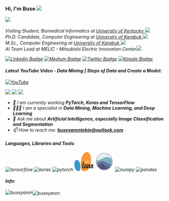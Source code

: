<h3> Hi, I'm Buse <img src="https://media.giphy.com/media/mGcNjsfWAjY5AEZNw6/giphy.gif" width="50"></h3>

![](https://komarev.com/ghpvc/?username=buseyarentekin&color=ff69b4&style=plastic?labelColor=7D898B)

<em>Visiting Student, Biomedical Informatics at <a href="https://unika.edu.tr">University of Kentucky  </a><img src="https://media.giphy.com/media/fYSnHlufseco8Fh93Z/giphy.gif" width="30"></br>
<em>Ph.D. Candidate, Computer Engineering at <a href="https://unika.edu.tr">University of Karabuk </a><img src="https://media.giphy.com/media/fYSnHlufseco8Fh93Z/giphy.gif" width="30"></br>
<em>M.Sc., Computer Engineering at <a href="https://unika.edu.tr">University of Karabuk </a><img src="https://media.giphy.com/media/fYSnHlufseco8Fh93Z/giphy.gif" width="30"></br>
AI Team Lead at MELIC - Mitsubishi Electric Innovation Center<img src="https://media.giphy.com/media/c4ucBxUdcYf0Np1oPo/giphy.gif" width="30"></em>

[![Linkedin Badge](https://img.shields.io/badge/-buseyarentekin-blue?style=flat&logo=Linkedin&logoColor=white&link=https://www.linkedin.com/in/buseyarentekin/)](https://www.linkedin.com/in/buseyarentekin/)
[![Medium Badge](https://img.shields.io/badge/-@buseyaren-000000?style=flat&labelColor=000000&logo=Medium&link=https://medium.com/@_jessicalim)](https://medium.com/@buseyaren)
[![Twitter Badge](https://img.shields.io/badge/@BuseYarenTekin-1ca0f1?style=flat&labelColor=1ca0f1&logo=twitter&logoColor=white&link=https://twitter.com/BuseYarenTekin)](https://twitter.com/BuseYarenTekin)
[![Kaggle Badge](https://img.shields.io/badge/buseyarentekin-1ca0f1?style=flat&labelColor=1ca0f1&logo=kaggle&logoColor=white&link=https://kaggle.com/buseyarentekin)](https://kaggle.com/buseyarentekin)
<h4 align="left">Latest YouTube Video - Data Mining | Steps of Data and Create a Model:</h4>

<!-- YOUTUBE-VIDEO-LIST:START -->
[![YouTube](https://upload.wikimedia.org/wikipedia/commons/thumb/0/09/YouTube_full-color_icon_%282017%29.svg/71px-YouTube_full-color_icon_%282017%29.svg.png)](https://www.youtube.com/watch?v=tRmsUGc5K0U&t=1344s)
<!-- YOUTUBE-VIDEO-LIST:END -->
![](https://img.shields.io/badge/%20Projects-15-brightgreen?labelColor=7D898B)
![](https://img.shields.io/badge/Awards%20%20-4-48D6FF?labelColor=7D898B)
![](https://img.shields.io/badge/Earned%20Certificates-29-AC6EFF?labelColor=7D898B)
- 🌱 I am currently working **PyTorch, Keras and TensorFlow**
- 👩🏻‍🔬 I am a specialist in **Data Mining, Machine Learning, and Deep Learning**
- 💭 Ask me about **Artificial Intelligence, especially Image Classification and Segmentation**
- 📫 How to reach me: **buseyarentekin@outlook.com**

<h4 align="left">Languages, Libraries and Tools:</h4>
<p align="left">
   <img src="https://www.vectorlogo.zone/logos/tensorflow/tensorflow-icon.svg" alt="tensorflow" width="60" height="60"/>
    <img src="https://upload.wikimedia.org/wikipedia/commons/c/c9/Keras_Logo.jpg" alt="keras" width="60" height="60"/>
  <img src="https://www.vectorlogo.zone/logos/pytorch/pytorch-icon.svg" alt="pytorch" width="60" height="60"/> 
      <img src="https://raw.githubusercontent.com/teamedwardforever/Readme-Generator/71f25dd8b98329b168142a6b782a107b75eab178/svg/Skills/ML/Scikit_learn_logo_small.svg" alt="Scikit" width="60" height="60"/>
<img src="https://raw.githubusercontent.com/teamedwardforever/Readme-Generator/71f25dd8b98329b168142a6b782a107b75eab178/svg/Skills/ML/logo-mark-lightbg.svg" alt="Seaborn" width="60" height="60"/>
   <img src="https://www.vectorlogo.zone/logos/numpy/numpy-icon.svg" alt="numpy" width="60" height="60"/>
   <img src="https://github.com/simple-icons/simple-icons/blob/master/icons/pandas.svg" alt="pandas" width="60" height="60"/> 
</p>   
<h4 align="left">Info:</h4>
   <img align="left" height="180em" src="https://github-readme-stats.vercel.app/api/top-langs/?username=buseyaren&layout=compact&theme=transparent" alt=buseyaren />
<p><img align="center" height="180em"src="https://github-readme-stats.vercel.app/api?username=buseyaren&show_icons=true" alt="buseyaren" /></p>


